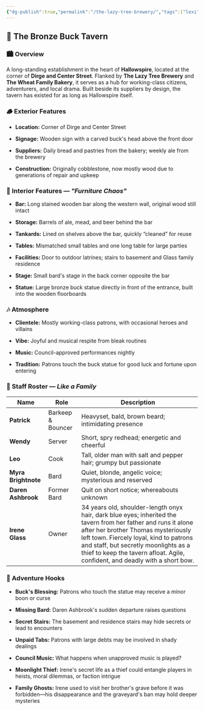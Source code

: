 ```yaml
---
{"dg-publish":true,"permalink":"/the-lazy-tree-brewery/","tags":["lexi"]}
---
```


## 🦌 The Bronze Buck Tavern

### 🏙️ Overview

A long-standing establishment in the heart of **Hallowspire**, located at the corner of **Dirge and Center Street**. Flanked by **The Lazy Tree Brewery** and **The Wheat Family Bakery**, it serves as a hub for working-class citizens, adventurers, and local drama. Built beside its suppliers by design, the tavern has existed for as long as Hallowspire itself.

### 🪵 Exterior Features

- **Location:** Corner of Dirge and Center Street
    
- **Signage:** Wooden sign with a carved buck's head above the front door
    
- **Suppliers:** Daily bread and pastries from the bakery; weekly ale from the brewery
    
- **Construction:** Originally cobblestone, now mostly wood due to generations of repair and upkeep
    

### 🍻 Interior Features — _"Furniture Chaos"_

- **Bar:** Long stained wooden bar along the western wall, original wood still intact
    
- **Storage:** Barrels of ale, mead, and beer behind the bar
    
- **Tankards:** Lined on shelves above the bar, quickly “cleaned” for reuse
    
- **Tables:** Mismatched small tables and one long table for large parties
    
- **Facilities:** Door to outdoor latrines; stairs to basement and Glass family residence
    
- **Stage:** Small bard's stage in the back corner opposite the bar
    
- **Statue:** Large bronze buck statue directly in front of the entrance, built into the wooden floorboards
    

### 🎶 Atmosphere

- **Clientele:** Mostly working-class patrons, with occasional heroes and villains
    
- **Vibe:** Joyful and musical respite from bleak routines
    
- **Music:** Council-approved performances nightly
    
- **Tradition:** Patrons touch the buck statue for good luck and fortune upon entering
    

### 👥 Staff Roster — _Like a Family_

|Name|Role|Description|
|---|---|---|
|**Patrick**|Barkeep & Bouncer|Heavyset, bald, brown beard; intimidating presence|
|**Wendy**|Server|Short, spry redhead; energetic and cheerful|
|**Leo**|Cook|Tall, older man with salt and pepper hair; grumpy but passionate|
|**Myra Brightnote**|Bard|Quiet, blonde, angelic voice; mysterious and reserved|
|**Daren Ashbrook**|Former Bard|Quit on short notice; whereabouts unknown|
|**Irene Glass**|Owner|34 years old, shoulder-length onyx hair, dark blue eyes; inherited the tavern from her father and runs it alone after her brother Thomas mysteriously left town. Fiercely loyal, kind to patrons and staff, but secretly moonlights as a thief to keep the tavern afloat. Agile, confident, and deadly with a short bow.|

### 🧩 Adventure Hooks

- **Buck's Blessing:** Patrons who touch the statue may receive a minor boon or curse
    
- **Missing Bard:** Daren Ashbrook's sudden departure raises questions
    
- **Secret Stairs:** The basement and residence stairs may hide secrets or lead to encounters
    
- **Unpaid Tabs:** Patrons with large debts may be involved in shady dealings
    
- **Council Music:** What happens when unapproved music is played?
    
- **Moonlight Thief:** Irene's secret life as a thief could entangle players in heists, moral dilemmas, or faction intrigue
    
- **Family Ghosts:** Irene used to visit her brother's grave before it was forbidden—his disappearance and the graveyard's ban may hold deeper mysteries